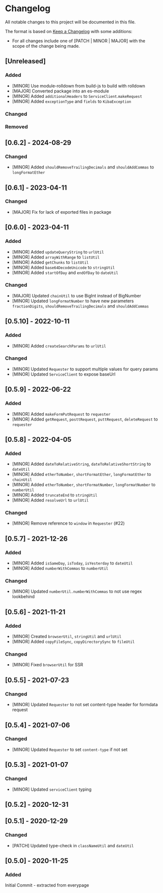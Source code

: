 # Changelog

All notable changes to this project will be documented in this file.

The format is based on [Keep a Changelog](https://keepachangelog.com/en/1.0.0/) with some additions:
- For all changes include one of [PATCH | MINOR | MAJOR] with the scope of the change being made.

## [Unreleased]

### Added
- [MINOR] Use module-rolldown from build-js to build with rolldown
- [MAJOR] Converted package into an es-module
- [MINOR] Added `additionalHeaders` to `ServiceClient`.`makeRequest`
- [MINOR] Added `exceptionType` and `fields` to `KibaException`

### Changed

### Removed

## [0.6.2] - 2024-08-29

### Changed
- [MINOR] Added `shouldRemoveTrailingDecimals` and `shouldAddCommas` to `longFormatEther`

## [0.6.1] - 2023-04-11

### Changed
- [MAJOR] Fix for lack of exported files in package

## [0.6.0] - 2023-04-11

### Added
- [MINOR] Added `updateQueryString` to `urlUtil`
- [MINOR] Added `arrayWithRange` to `listUtil`
- [MINOR] Added `getChunks` to `listUtil`
- [MINOR] Added `base64DecodeUnicode` to `stringUtil`
- [MINOR] Added `startOfDay` and `endOfDay` to `dateUtil`

### Changed
- [MAJOR] Updated `chainUtil` to use BigInt instead of BigNumber
- [MINOR] Updated `longFormatNumber` to have new parameters `fractionDigits`, `shouldRemoveTrailingDecimals` and `shouldAddCommas`

## [0.5.10] - 2022-10-11

### Added
- [MINOR] Added `createSearchParams` to `urlUtil`

### Changed
- [MINOR] Updated `Requester` to support multiple values for query params
- [MINOR] Updated `ServiceClient` to expose baseUrl

## [0.5.9] - 2022-06-22

### Added
- [MINOR] Added `makeFormPutRequest` to `requester`
- [MINOR] Added `getRequest`, `posttRequest`, `puttRequest`, `deleteRequest` to `requester`

## [0.5.8] - 2022-04-05

### Added
- [MINOR] Added `dateToRelativeString`, `dateToRelativeShortString` to `dateUtil`
- [MINOR] Added `etherToNumber`, `shortFormatEther`, `longFormatEther` to `chainUtil`
- [MINOR] Added `etherToNumber`, `shortFormatNumber`, `longFormatNumber` to `numberUtil`
- [MINOR] Added `truncateEnd` to `stringUtil`
- [MINOR] Added `resolveUrl` to `urlUtil`

### Changed
- [MINOR] Remove reference to `window` in `Requester` (#22)

## [0.5.7] - 2021-12-26

### Added
- [MINOR] Added `isSameDay`, `isToday`, `isYesterday` to `dateUtil`
- [MINOR] Added `numberWithCommas` to `numberUtil`

### Changed
- [MINOR] Updated `numberUtil.numberWithCommas` to not use regex lookbehind

## [0.5.6] - 2021-11-21

### Added
- [MINOR] Created `browserUtil`, `stringUtil` and `urlUtil`
- [MINOR] Added `copyFileSync`, `copyDirectorySync` to `fileUtil`

### Changed

- [MINOR] Fixed `browserUtil` for SSR

## [0.5.5] - 2021-07-23

### Changed
- [MINOR] Updated `Requester` to not set content-type header for formdata request

## [0.5.4] - 2021-07-06

### Changed
- [MINOR] Updated `Requester` to set `content-type` if not set

## [0.5.3] - 2021-01-07

### Changed
- [MINOR] Updated `serviceClient` typing

## [0.5.2] - 2020-12-31

## [0.5.1] - 2020-12-29

### Changed
- [PATCH] Updated type-check in `classNameUtil` and `dateUtil`

## [0.5.0] - 2020-11-25

### Added

Initial Commit - extracted from everypage
